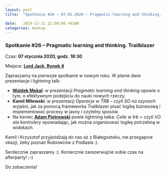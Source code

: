 ```yaml
---
layout: post
title:  "Spotkanie #26 – 07.01.2020 – Pragmatic learning and thinking. Trailblazer"

date:   2019-12-21 22:00:00 +0100
categories: meetup
---
```


### Spotkanie #26 – Pragmatic learning and thinking. Trailblazer

Czas: **07 stycznia 2020, godz. 18:30**

Miejsce: **[Lord Jack, Rynek 4](https://goo.gl/maps/zrtPaZJ5W8E2)**

Zapraszamy na pierwsze spotkanie w nowym roku. W planie dwie prezentacje i lightning talk:

* **[Waldek Mękal](https://twitter.com/wmekal)**: w prezentacji  _Pragmatic learning and thinking_ opowie o tym, o efektywnym podejściu do nauki nowych rzeczy. 
* **Kamil Milewski**: w prezentacji _Operacje w TRB - czyli SO na szynach_ wyjaśni, jak za pomocą frameworka Trailblazer pisać logikę biznesową i implementować procesy w jasny i czytelny sposów.
* Na koniec **[Adam Piotrowski](https://twitter.com/pan_sarin)** powie lightning talka: _Celle w trb = czyli VO ala kontrolery_ opowiadając, jak można organizować logikę potrzebną w widokach.

Kamil i Krzysztof przyjeżdżają do nas aż z Białegostoku, nie przegapcie okazji, żeby poznać Rubiowców z Podlasia :).

Serdecznie zapraszamy :). Koniecznie zarezerwujcie sobie czas na afterparty! ;-)

Do zobaczenia!
